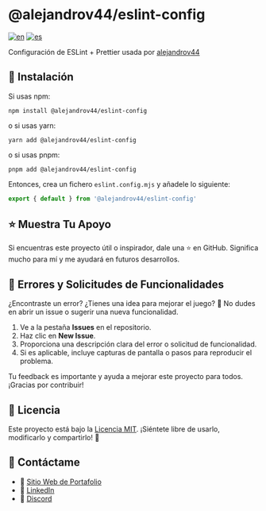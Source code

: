 # @alejandrov44/eslint-config

[![en](https://img.shields.io/badge/lang-en-red.svg)](https://github.com/alejandrov44/eslint-config/blob/master/README.md)
[![es](https://img.shields.io/badge/lang-es-yellow.svg)](https://github.com/alejandrov44/eslint-config/blob/master/README.es.md)

Configuración de ESLint + Prettier usada por [alejandrov44](https://github.com/alejandrov44)

## 🚀 Instalación

Si usas npm:

```shell
npm install @alejandrov44/eslint-config
```

o si usas yarn:

```shell
yarn add @alejandrov44/eslint-config
```

o si usas pnpm:

```shell
pnpm add @alejandrov44/eslint-config
```

Entonces, crea un fichero `eslint.config.mjs` y añadele lo siguiente:

```js
export { default } from '@alejandrov44/eslint-config'
```

## ⭐ Muestra Tu Apoyo

Si encuentras este proyecto útil o inspirador, dale una ⭐ en GitHub. Significa mucho para mí y me ayudará en futuros desarrollos.

## 🐛 Errores y Solicitudes de Funcionalidades

¿Encontraste un error? ¿Tienes una idea para mejorar el juego? 🤔 No dudes en abrir un issue o sugerir una nueva funcionalidad.

1. Ve a la pestaña **Issues** en el repositorio.
2. Haz clic en **New Issue**.
3. Proporciona una descripción clara del error o solicitud de funcionalidad.
4. Si es aplicable, incluye capturas de pantalla o pasos para reproducir el problema.

Tu feedback es importante y ayuda a mejorar este proyecto para todos. ¡Gracias por contribuir!

## 📜 Licencia

Este proyecto está bajo la [Licencia MIT](LICENSE). ¡Siéntete libre de usarlo, modificarlo y compartirlo! 🌈

## 📧 Contáctame

- 💼 [Sitio Web de Portafolio](https://alejandrov44.pages.dev/)
- 🔗 [LinkedIn](https://www.linkedin.com/in/alejandro-viana/)
- 📧 [Discord](https://discord.gg/yGMknyc9)